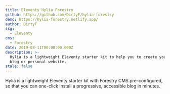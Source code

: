 ```yaml
---
title: Eleventy Hylia Forestry
github: https://github.com/DirtyF/hylia-forestry
demo: https://hylia-forestry.netlify.app/
author: DirtyF
ssg:
  - Eleventy
cms:
  - Forestry
date: 2019-08-11T00:00:00.000Z
description: >-
  Hylia is a lightweight Eleventy starter kit to help you to create your own
  blog or personal website.
stale: false
---
```


Hylia is a lightweight Eleventy starter kit with Forestry CMS pre-configured, so that you can one-click install a progressive, accessible blog in minutes.
